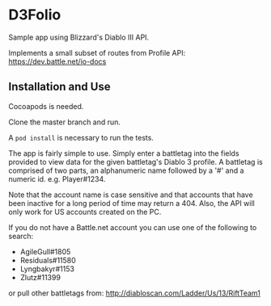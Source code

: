 # D3Folio
Sample app using Blizzard's Diablo III API. 

Implements a small subset of routes from Profile API: https://dev.battle.net/io-docs

## Installation and Use

Cocoapods is needed.

Clone the master branch and run.

A ```pod install``` is necessary to run the tests.

The app is fairly simple to use. Simply enter a battletag into the fields provided to view data for the given battletag's Diablo 3 profile. A battletag is comprised of two parts, an alphanumeric name followed by a '#' and a numeric id. e.g. Player#1234.

Note that the account name is case sensitive and that accounts that have been inactive for a long period of time may return a 404. Also, the API will only work for US accounts created on the PC.

If you do not have a Battle.net account you can use one of the following to search:
- AgileGull#1805
- Residuals#11580
- Lyngbakyr#1153
- Zlutz#11399

or pull other battletags from: http://diabloscan.com/Ladder/Us/13/RiftTeam1
